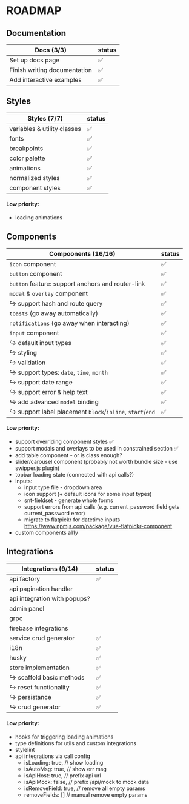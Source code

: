 # ROADMAP

## Documentation

| Docs (3/3)                   | status |
| ---------------------------- | ------ |
| Set up docs page             | ✅     |
| Finish writing documentation | ✅     |
| Add interactive examples     | ✅     |

## Styles

| Styles (7/7)                | status |
| --------------------------- | ------ |
| variables & utility classes | ✅     |
| fonts                       | ✅     |
| breakpoints                 | ✅     |
| color palette               | ✅     |
| animations                  | ✅     |
| normalized styles           | ✅     |
| component styles            | ✅     |

#### Low priority:

- loading animations

## Components

| Compoonents (16/16)                                       | status |
| --------------------------------------------------------- | ------ |
| `icon` component                                          | ✅     |
| `button` component                                        | ✅     |
| `button` feature: support anchors and router-link         | ✅     |
| `modal` & `overlay` component                             | ✅     |
| ↪ support hash and route query                            | ✅     |
| `toasts` (go away automatically)                          | ✅     |
| `notifications` (go away when interacting)                | ✅     |
| `input` component                                         | ✅     |
| ↪ default input types                                     | ✅     |
| ↪ styling                                                 | ✅     |
| ↪ validation                                              | ✅     |
| ↪ support types: `date`, `time`, `month`                  | ✅     |
| ↪ support date range                                      | ✅     |
| ↪ support error & help text                               | ✅     |
| ↪ add advanced `model` binding                            | ✅     |
| ↪ support label placement `block`/`inline`, `start`/`end` | ✅     |

#### Low priority:

- support overriding component styles ✅
- support modals and overlays to be used in constrained section ✅
- add table component - or is class enough?
- slider/carousel component (probably not worth bundle size - use swipper.js plugin)
- topbar loading state (connected with api calls?)
- inputs:
  - input type file - dropdown area
  - icon support (+ default icons for some input types)
  - snt-fieldset - generate whole forms
  - support errors from api calls (e.g. current_password field gets current_password error)
  - migrate to flatpickr for datetime inputs https://www.npmjs.com/package/vue-flatpickr-component
- custom components a11y

## Integrations

| Integrations (9/14)          | status |
| ---------------------------- | ------ |
| api factory                  | ✅     |
| api pagination handler       |        |
| api integration with popups? |        |
| admin panel                  |        |
| grpc                         |        |
| firebase integrations        |        |
| service crud generator       | ✅     |
| i18n                         | ✅     |
| husky                        | ✅     |
| store implementation         | ✅     |
| ↪ scaffold basic methods     | ✅     |
| ↪ reset functionality        | ✅     |
| ↪ persistance                | ✅     |
| ↪ crud generator             | ✅     |

#### Low priority:

- hooks for triggering loading animations
- type definitions for utils and custom integrations
- stylelint
- api integrations via call config
  - isLoading: true, // show loading
  - isAutoMsg: true, // show err msg
  - isApiHost: true, // prefix api url
  - isApiMock: false, // prefix /api/mock to mock data
  - isRemoveField: true, // remove all empty params
  - removeFields: [] // manual remove empty params
